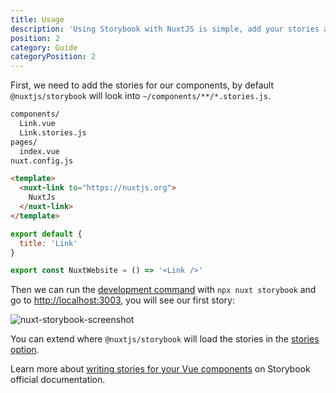 ```yaml
---
title: Usage
description: 'Using Storybook with NuxtJS is simple, add your stories and run nuxt storybook command.'
position: 2
category: Guide
categoryPosition: 2
---
```


First, we need to add the stories for our components, by default `@nuxtjs/storybook` will look into `~/components/**/*.stories.js`.

```bash
components/
  Link.vue
  Link.stories.js
pages/
  index.vue
nuxt.config.js
```

<code-group>
  <code-block label="Link.vue" active>

  ```html
  <template>
    <nuxt-link to="https://nuxtjs.org">
      NuxtJs
    </nuxt-link>
  </template>
  ```

  </code-block>
  <code-block label="Link.stories.js">

  ```js
  export default {
    title: 'Link'
  }

  export const NuxtWebsite = () => '<Link />'
  ```

  </code-block>
</code-group>

Then we can run the [development command](/commands#development) with `npx nuxt storybook` and go to [http://localhost:3003](http://localhost:3003), you will see our first story:

![nuxt-storybook-screenshot](/screenshot.png)

<alert type="info">

You can extend where `@nuxtjs/storybook` will load the stories in the [stories option](/options#stories).

</alert>

Learn more about [writing stories for your Vue components](https://storybook.js.org/docs/guides/guide-vue/#step-4-write-your-stories) on Storybook official documentation.
